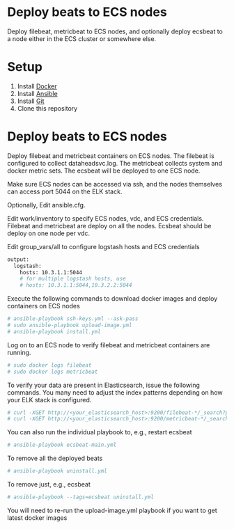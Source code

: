 # Deploy beats to ECS nodes

Deploy filebeat, metricbeat to ECS nodes, and optionally deploy ecsbeat to a node either in the ECS cluster or somewhere else.

# Setup
1. Install [Docker](http://docker.io)
2. Install [Ansible](http://docs.ansible.com/ansible/intro_installation.html)
3. Install [Git](https://git-scm.com/book/en/v2/Getting-Started-Installing-Git)
4. Clone this repository


# Deploy beats to ECS nodes
Deploy filebeat and metricbeat containers on ECS nodes. The filebeat is configured to collect dataheadsvc.log. The metricbeat collects system and docker metric sets. The ecsbeat will be deployed to one ECS node.

Make sure ECS nodes can be accessed via ssh, and the nodes themselves can access port 5044 on the ELK stack.

Optionally, Edit ansible.cfg.

Edit work/inventory to specify ECS nodes, vdc, and ECS credentials. Filebeat and metricbeat are deploy on all the nodes. Ecsbeat should be deploy on one node per vdc.

Edit group_vars/all to configure logstash hosts and ECS credentials
```bash
output:
  logstash:
    hosts: 10.3.1.1:5044
    # for multiple logstash hosts, use
    # hosts: 10.3.1.1:5044,10.3.2.2:5044

```

Execute the following commands to download docker images and deploy containers on ECS nodes

```bash
# ansible-playbook ssh-keys.yml --ask-pass
# sudo ansible-playbook upload-image.yml
# ansible-playbook install.yml
```

Log on to an ECS node to verify filebeat and metricbeat containers are running. 
```bash
# sudo docker logs filebeat
# sudo docker logs metricbeat
```

To verify your data are present in Elasticsearch, issue the following commands. You many need to adjust the index patterns depending on how your ELK stack is configured.
```bash
# curl -XGET http://<your_elasticsearch_host>:9200/filebeat-*/_search?pretty
# curl -XGET http://<your_elasticsearch_host>:9200/metricbeat-*/_search?pretty
```

You can also run the individual playbook to, e.g., restart ecsbeat
```bash
# ansible-playbook ecsbeat-main.yml
```

To remove all the deployed beats
```bash
# ansible-playbook uninstall.yml
```

To remove just, e.g., ecsbeat
```bash
# ansible-playbook --tags=ecsbeat uninstall.yml
```

You will need to re-run the upload-image.yml playbook if you want to get latest docker images
